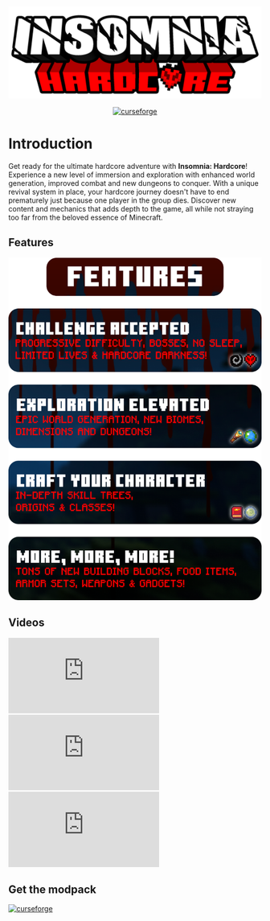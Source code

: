 <!--Modpack Banner-->
![Insomnia: Hardcore](https://raw.githubusercontent.com/CrismPack/CDN/main/desc/insomnia/insomnia.png)

<!--Available on CurseForge badge-->
<center>
    <a href="https://www.curseforge.com/minecraft/modpacks/insomnia-hardcore" rel="nofollow">
        <img alt="curseforge" height="56" src="https://cdn.jsdelivr.net/npm/@intergrav/devins-badges@3/assets/cozy/available/curseforge_vector.svg">
    </a>
</center>


# Introduction


Get ready for the ultimate hardcore adventure with **Insomnia: Hardcore**! Experience a new level of immersion and exploration with enhanced world generation, improved combat and new dungeons to conquer. With a unique revival system in place, your hardcore journey doesn't have to end prematurely just because one player in the group dies. Discover new content and mechanics that adds depth to the game, all while not straying too far from the beloved essence of Minecraft.

<!--Features image-->

## Features

![Features: Challenge Accepted, Exploration Elevated, Craft Your Character, more More MORE.](https://raw.githubusercontent.com/CrismPack/CDN/main/desc/insomnia/features.png)


## Videos
<!--Videos-->

<!-- ![Videos](https://i.imgur.com/Ir1Evdh.png) -->

<div class="video-container">
    <iframe allowfullscreen="allowfullscreen" 
            src="https://www.youtube.com/embed/i_DNgeFoW-o?si=Mh7EaGIuRgcYx35D&start=41" 
            frameborder="0">
    </iframe>
</div>

<div class="video-container">
    <iframe allowfullscreen="allowfullscreen" 
        src="https://www.youtube.com/embed/8tHj9W1Pyl4?si=1lxSSEMMWflMKsVK&start=30" 
        frameborder="0">
    </iframe>
</div>

<div class="video-container">
    <iframe src="https://www.youtube.com/embed/videoseries?si=-k9N6cqXV8A2nhP4&list=PLyLJFbma6jcmMumh5umCM1Ggdk195jCyH&start=6" 
            title="YouTube video player" 
            frameborder="0" 
            allow="accelerometer; autoplay; clipboard-write; encrypted-media; gyroscope; picture-in-picture; web-share" 
            referrerpolicy="strict-origin-when-cross-origin" 
            allowfullscreen>
    </iframe>
</div>

## Get the modpack
[![curseforge](https://cdn.jsdelivr.net/npm/@intergrav/devins-badges@3/assets/cozy/available/curseforge_vector.svg)](https://www.curseforge.com/minecraft/modpacks/insomnia-hardcore)